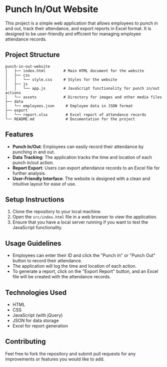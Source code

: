 # Punch In/Out Website

This project is a simple web application that allows employees to punch in and out, track their attendance, and export reports in Excel format. It is designed to be user-friendly and efficient for managing employee attendance records.

## Project Structure

```
punch-in-out-website
│   ├── index.html        # Main HTML document for the website
│   ├── css
│   │   └── style.css     # Styles for the website
│   ├── js
│   │   └── app.js        # JavaScript functionality for punch in/out actions
│   └── assets            # Directory for images and other media files
├── data
│   └── employees.json     # Employee data in JSON format
├── export
│   └── report.xlsx        # Excel report of attendance records
└── README.md              # Documentation for the project
```

## Features

- **Punch In/Out**: Employees can easily record their attendance by punching in and out.
- **Data Tracking**: The application tracks the time and location of each punch in/out action.
- **Report Export**: Users can export attendance records to an Excel file for further analysis.
- **User-Friendly Interface**: The website is designed with a clean and intuitive layout for ease of use.

## Setup Instructions

1. Clone the repository to your local machine.
2. Open the `src/index.html` file in a web browser to view the application.
3. Ensure that you have a local server running if you want to test the JavaScript functionality.

## Usage Guidelines

- Employees can enter their ID and click the "Punch In" or "Punch Out" button to record their attendance.
- The application will log the time and location of each action.
- To generate a report, click on the "Export Report" button, and an Excel file will be created with the attendance records.

## Technologies Used

- HTML
- CSS
- JavaScript (with jQuery)
- JSON for data storage
- Excel for report generation

## Contributing

Feel free to fork the repository and submit pull requests for any improvements or features you would like to add.